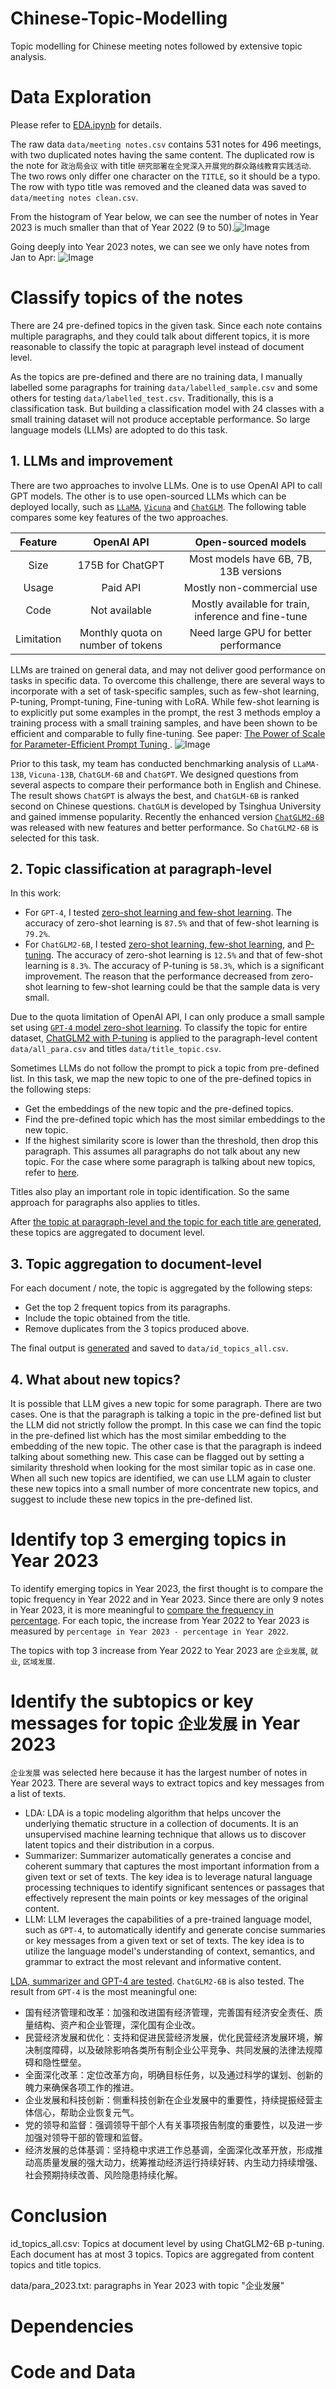 # Chinese-Topic-Modelling
Topic modelling for Chinese meeting notes followed by extensive topic analysis.

# Data Exploration
Please refer to [EDA.ipynb](https://github.com/sdx0112/Chinese-Topic-Modelling/blob/main/EDA.ipynb) for details.

The raw data `data/meeting notes.csv` contains 531 notes for 496 meetings, with two duplicated notes having the same content. The duplicated row is 
the note for `政治局会议` with title `研究部署在全党深入开展党的群众路线教育实践活动`. The two rows only differ one character on the `TITLE`, so it should be a typo.
The row with typo title was removed and the cleaned data was saved to `data/meeting notes clean.csv`.

From the histogram of Year below, we can see the number of notes in Year 2023 is much smaller than that of Year 2022 (9 to 50).![Image](./asset/year_histogram.png)

Going deeply into Year 2023 notes, we can see we only have notes from Jan to Apr: ![Image](./asset/month_histogram.png)


# Classify topics of the notes
There are 24 pre-defined topics in the given task. Since each note contains multiple paragraphs, and they could talk about different topics, it is more reasonable to classify the topic at paragraph level instead of document level.

As the topics are pre-defined and there are no training data, I manually labelled some paragraphs for training `data/labelled_sample.csv` and some others for testing `data/labelled_test.csv`.
Traditionally, this is a classification task. But building a classification model with 24 classes with a small training dataset will not produce acceptable performance.
So large language models (LLMs) are adopted to do this task.

## 1. LLMs and improvement
There are two approaches to involve LLMs. One is to use OpenAI API to call GPT models. The other is to use open-sourced LLMs
which can be deployed locally, such as [`LLaMA`](https://github.com/facebookresearch/llama), [`Vicuna`](https://github.com/lm-sys/FastChat) 
and [`ChatGLM`](https://github.com/THUDM/ChatGLM-6B).
The following table compares some key features of the two approaches.

|  Feature   |            OpenAI API             |                 Open-sourced models                 |
|:----------:|:---------------------------------:|:---------------------------------------------------:|
|    Size    |         175B for ChatGPT          |        Most models have 6B, 7B, 13B versions        |
|   Usage    |             Paid API              |              Mostly non-commercial use              |
|    Code    |           Not available           | Mostly available for train, inference and fine-tune |
| Limitation | Monthly quota on number of tokens |        Need large GPU for better performance        |

LLMs are trained on general data, and may not deliver good performance on tasks in specific data. To overcome this challenge, there are several
ways to incorporate with a set of task-specific samples, such as few-shot learning, P-tuning, Prompt-tuning, Fine-tuning with LoRA.
While few-shot learning is to explicitly put some examples in the prompt, the rest 3 methods employ a training process with a small training samples,
and have been shown to be efficient and comparable to fully fine-tuning. See paper: [The Power of Scale for Parameter-Efficient Prompt Tuning
](https://arxiv.org/pdf/2104.08691.pdf).
![Image](./asset/tuning.png)

Prior to this task, my team has conducted benchmarking analysis of `LLaMA-13B`, `Vicuna-13B`, `ChatGLM-6B` and `ChatGPT`. We designed questions from several
aspects to compare their performance both in English and Chinese. The result shows `ChatGPT` is always the best, and `ChatGLM-6B` is ranked second on Chinese questions.
`ChatGLM` is developed by Tsinghua University and gained immense popularity. Recently the enhanced version [`ChatGLM2-6B`](https://github.com/THUDM/ChatGLM2-6B/tree/main)
was released with new features and better performance. So `ChatGLM2-6B` is selected for this task.

## 2. Topic classification at paragraph-level

In this work:
- For `GPT-4`,  I tested [zero-shot learning and few-shot learning](GPT-FewShot-Test.ipynb). The accuracy of zero-shot learning is `87.5%` and that of few-shot learning is `79.2%`.
- For `ChatGLM2-6B`, I tested [zero-shot learning, few-shot learning](ChatGLM2_6B_zero_shot_vs_few_shot.ipynb), and [P-tuning](ChatGLM2_6B_P_Tuning_v2.ipynb). 
The accuracy of zero-shot learning is `12.5%` and that of few-shot learning is `8.3%`. The accuracy of P-tuning is `58.3%`, which is a significant improvement.
The reason that the performance decreased from zero-shot learning to few-shot learning could be that the sample data is very small.

Due to the quota limitation of OpenAI API, I can only produce a small sample set using [`GPT-4` model zero-shot learning](GPT-4%20Zero%20Shot%20Paragraph.ipynb).
To classify the topic for entire dataset, [ChatGLM2 with P-tuning](ChatGLM2_6B_P_Tuning_v2.ipynb) is applied to the paragraph-level content `data/all_para.csv` and titles `data/title_topic.csv`.

Sometimes LLMs do not follow the prompt to pick a topic from pre-defined list. In this task, we map the new topic to one of the pre-defined topics in the following steps:
- Get the embeddings of the new topic and the pre-defined topics.
- Find the pre-defined topic which has the most similar embeddings to the new topic.
- If the highest similarity score is lower than the threshold, then drop this paragraph. This assumes all paragraphs do not talk about any new topic.
For the case where some paragraph is talking about new topics, refer to [here](#4-what-about-new-topics).

Titles also play an important role in topic identification. So the same approach for paragraphs also applies to titles.

After [the topic at paragraph-level and the topic for each title are generated](Aggregate_Topic.ipynb), these topics are aggregated to document level.

## 3. Topic aggregation to document-level

For each document / note, the topic is aggregated by the following steps:
- Get the top 2 frequent topics from its paragraphs.
- Include the topic obtained from the title.
- Remove duplicates from the 3 topics produced above.

The final output is [generated](Topic%20Aggregation%20Clean.ipynb) and saved to `data/id_topics_all.csv`.

## 4. What about new topics?

It is possible that LLM gives a new topic for some paragraph. There are two cases. One is that the paragraph is talking a topic in the pre-defined list but the LLM did not strictly follow the prompt.
In this case we can find the topic in the pre-defined list which has the most similar embedding to the embedding of the new topic.
The other case is that the paragraph is indeed talking about something new. This case can be flagged out by setting a similarity threshold when looking for the most similar topic as in case one.
When all such new topics are identified, we can use LLM again to cluster these new topics into a small number of more concentrate new topics, and suggest to include these new topics in the pre-defined list.

# Identify top 3 emerging topics in Year 2023
To identify emerging topics in Year 2023, the first thought is to compare the topic frequency in Year 2022 and in Year 2023.
Since there are only 9 notes in Year 2023, it is more meaningful to [compare the frequency in percentage](Emerging%20Topics%202023%20Clean.ipynb).
For each topic, the increase from Year 2022 to Year 2023 is measured by `percentage in Year 2023 - percentage in Year 2022`.

The topics with top 3 increase from Year 2022 to Year 2023 are `企业发展`, `就业`, `区域发展`.

# Identify the subtopics or key messages for topic `企业发展` in Year 2023

`企业发展` was selected here because it has the largest number of notes in Year 2023.
There are several ways to extract topics and key messages from a list of texts.
- LDA: LDA is a topic modeling algorithm that helps uncover the underlying thematic structure in a collection of documents. It is an unsupervised machine learning technique that allows us to discover latent topics and their distribution in a corpus.
- Summarizer: Summarizer automatically generates a concise and coherent summary that captures the most important information from a given text or set of texts. The key idea is to leverage natural language processing techniques to identify significant sentences or passages that effectively represent the main points or key messages of the original content.
- LLM: LLM leverages the capabilities of a pre-trained language model, such as `GPT-4`, to automatically identify and generate concise summaries or key messages from a given text or set of texts. The key idea is to utilize the language model's understanding of context, semantics, and grammar to extract the most relevant and informative content.

[LDA, summarizer and GPT-4 are tested](Subtopics%20Year%202023.ipynb). `ChatGLM2-6B` is also tested.
The result from `GPT-4` is the most meaningful one:
- 国有经济管理和改革：加强和改进国有经济管理，完善国有经济安全责任、质量结构、资产和企业管理，深化国有企业改。
- 民营经济发展和优化：支持和促进民营经济发展，优化民营经济发展环境，解决制度障碍，以及破除影响各类所有制企业公平竞争、共同发展的法律法规障碍和隐性壁垒。
- 全面深化改革：定位改革方向，明确目标任务，以及通过科学的谋划、创新的魄力来确保各项工作的推进。
- 企业发展和科技创新：侧重科技创新在企业发展中的重要性，持续提振经营主体信心，帮助企业恢复元气。
- 党的领导和监督：强调领导干部个人有关事项报告制度的重要性，以及进一步加强对领导干部的管理和监督。
- 经济发展的总体基调：坚持稳中求进工作总基调，全面深化改革开放，形成推动高质量发展的强大动力，统筹推动经济运行持续好转、内生动力持续增强、社会预期持续改善、风险隐患持续化解。

# Conclusion


id_topics_all.csv: Topics at document level by using ChatGLM2-6B p-tuning. Each document has at most 3 topics. Topics are aggregated from content topics and title topics.

data/para_2023.txt: paragraphs in Year 2023 with topic "企业发展"

# Dependencies


# Code and Data
